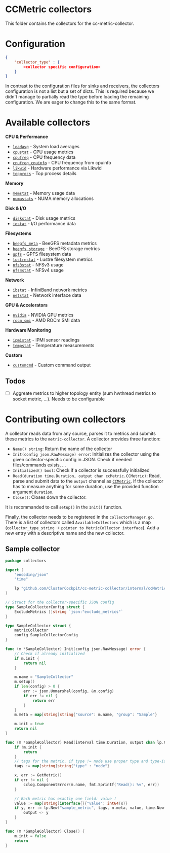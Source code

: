 # CCMetric collectors

This folder contains the collectors for the cc-metric-collector.

# Configuration

```json
{
    "collector_type" : {
        <collector specific configuration>
    }
}
```

In contrast to the configuration files for sinks and receivers, the collectors configuration is not a list but a set of dicts. This is required because we didn't manage to partially read the type before loading the remaining configuration. We are eager to change this to the same format.

# Available collectors

**CPU & Performance**
* [`loadavg`](./loadavgMetric.md) - System load averages
* [`cpustat`](./cpustatMetric.md) - CPU usage metrics
* [`cpufreq`](./cpufreqMetric.md) - CPU frequency data
* [`cpufreq_cpuinfo`](./cpufreqCpuinfoMetric.md) - CPU frequency from cpuinfo
* [`likwid`](./likwidMetric.md) - Hardware performance via Likwid
* [`topprocs`](./topprocsMetric.md) - Top process details

**Memory**
* [`memstat`](./memstatMetric.md) - Memory usage data
* [`numastats`](./numastatsMetric.md) - NUMA memory allocations

**Disk & I/O**
* [`diskstat`](./diskstatMetric.md) - Disk usage metrics
* [`iostat`](./iostatMetric.md) - I/O performance data

**Filesystems**
* [`beegfs_meta`](./beegfsmetaMetric.md) - BeeGFS metadata metrics
* [`beegfs_storage`](./beegfsstorageMetric.md) - BeeGFS storage metrics
* [`gpfs`](./gpfsMetric.md) - GPFS filesystem data
* [`lustrestat`](./lustreMetric.md) - Lustre filesystem metrics
* [`nfs3stat`](./nfs3Metric.md) - NFSv3 usage
* [`nfs4stat`](./nfs4Metric.md) - NFSv4 usage

**Network**
* [`ibstat`](./infinibandMetric.md) - InfiniBand network metrics
* [`netstat`](./netstatMetric.md) - Network interface data

**GPU & Accelerators**
* [`nvidia`](./nvidiaMetric.md) - NVIDIA GPU metrics
* [`rocm_smi`](./rocmsmiMetric.md) - AMD ROCm SMI data

**Hardware Monitoring**
* [`ipmistat`](./ipmiMetric.md) - IPMI sensor readings
* [`tempstat`](./tempMetric.md) - Temperature measurements

**Custom**
* [`customcmd`](./customCmdMetric.md) - Custom command output

## Todos

* [ ] Aggreate metrics to higher topology entity (sum hwthread metrics to socket metric, ...). Needs to be configurable

# Contributing own collectors
A collector reads data from any source, parses it to metrics and submits these metrics to the `metric-collector`. A collector provides three function:

* `Name() string`: Return the name of the collector
* `Init(config json.RawMessage) error`: Initializes the collector using the given collector-specific config in JSON. Check if needed files/commands exists, ...
* `Initialized() bool`: Check if a collector is successfully initialized
* `Read(duration time.Duration, output chan ccMetric.CCMetric)`: Read, parse and submit data to the `output` channel as [`CCMetric`](../internal/ccMetric/README.md). If the collector has to measure anything for some duration, use the provided function argument `duration`.
* `Close()`: Closes down the collector.

It is recommanded to call `setup()` in the `Init()` function.

Finally, the collector needs to be registered in the `collectorManager.go`. There is a list of collectors called `AvailableCollectors` which is a map (`collector_type_string` -> `pointer to MetricCollector interface`). Add a new entry with a descriptive name and the new collector.

## Sample collector

```go
package collectors

import (
    "encoding/json"
    "time"

    lp "github.com/ClusterCockpit/cc-metric-collector/internal/ccMetric"
)

// Struct for the collector-specific JSON config
type SampleCollectorConfig struct {
    ExcludeMetrics []string `json:"exclude_metrics"`
}

type SampleCollector struct {
    metricCollector
    config SampleCollectorConfig
}

func (m *SampleCollector) Init(config json.RawMessage) error {
    // Check if already initialized
    if m.init {
        return nil
    }

    m.name = "SampleCollector"
    m.setup()
    if len(config) > 0 {
        err := json.Unmarshal(config, &m.config)
        if err != nil {
            return err
        }
    }
    m.meta = map[string]string{"source": m.name, "group": "Sample"}

    m.init = true
    return nil
}

func (m *SampleCollector) Read(interval time.Duration, output chan lp.CCMetric) {
    if !m.init {
        return
    }
    // tags for the metric, if type != node use proper type and type-id
    tags := map[string]string{"type" : "node"}

    x, err := GetMetric()
    if err != nil {
        cclog.ComponentError(m.name, fmt.Sprintf("Read(): %v", err))
    }

    // Each metric has exactly one field: value !
    value := map[string]interface{}{"value": int64(x)}
    if y, err := lp.New("sample_metric", tags, m.meta, value, time.Now()); err == nil {
        output <- y
    }
}

func (m *SampleCollector) Close() {
    m.init = false
    return
}
```
